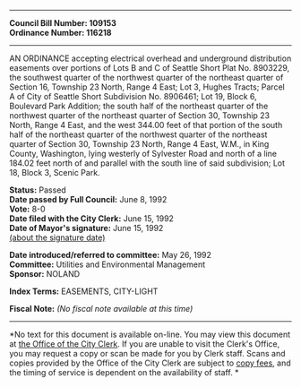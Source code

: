 * * * * *  
  
**Council Bill Number: [](#h0)[](#h2)109153**   
**Ordinance Number: 116218**  
  
* * * * *  
  
AN ORDINANCE accepting electrical overhead and underground distribution easements over portions of Lots B and C of Seattle Short Plat No. 8903229, the southwest quarter of the northwest quarter of the northeast quarter of Section 16, Township 23 North, Range 4 East; Lot 3, Hughes Tracts; Parcel A of City of Seattle Short Subdivision No. 8906461; Lot 19, Block 6, Boulevard Park Addition; the south half of the northeast quarter of the northwest quarter of the northeast quarter of Section 30, Township 23 North, Range 4 East, and the west 344.00 feet of that portion of the south half of the northeast quarter of the northwest quarter of the northeast quarter of Section 30, Township 23 North, Range 4 East, W.M., in King County, Washington, lying westerly of Sylvester Road and north of a line 184.02 feet north of and parallel with the south line of said subdivision; Lot 18, Block 3, Scenic Park.  
  
**Status:** Passed   
**Date passed by Full Council:** June 8, 1992   
**Vote:** 8-0   
**Date filed with the City Clerk:** June 15, 1992   
**Date of Mayor's signature:** June 15, 1992   
[(about the signature date)](/~public/approvaldate.htm)   
  
  
**Date introduced/referred to committee:** May 26, 1992   
**Committee:** Utilities and Environmental Management   
**Sponsor:** NOLAND   
  
**Index Terms:** EASEMENTS, CITY-LIGHT  
  
**Fiscal Note:** *(No fiscal note available at this time)*  
  
* * * * *  
  
*No text for this document is available on-line. You may view this document at [the Office of the City Clerk](http://www.seattle.gov/leg/clerk/contactUs.htm). If you are unable to visit the Clerk's Office, you may request a copy or scan be made for you by Clerk staff. Scans and copies provided by the Office of the City Clerk are subject to [copy fees](http://clerk.seattle.gov/~public/clerkfees.htm), and the timing of service is dependent on the availability of staff. *  
  
  

